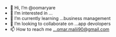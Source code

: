 - 👋 Hi, I’m @oomaryare
- 👀 I’m interested in ...
- 🌱 I’m currently learning ...business management 
- 💞️ I’m looking to collaborate on ...app devolopers
- 📫 How to reach me ...omar.malii90@gmail.com

<!---
oomaryare/oomaryare is a ✨ special ✨ repository because its `README.md` (this file) appears on your GitHub profile.
You can click the Preview link to take a look at your changes.
--->
